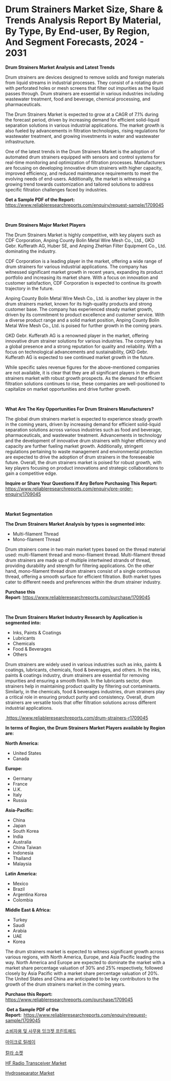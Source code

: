 <p><h1>Drum Strainers Market Size, Share & Trends Analysis Report By Material, By Type, By End-user, By Region, And Segment Forecasts, 2024 - 2031</h1></p><p><strong>Drum Strainers Market Analysis and Latest Trends</strong></p>
<p><p>Drum strainers are devices designed to remove solids and foreign materials from liquid streams in industrial processes. They consist of a rotating drum with perforated holes or mesh screens that filter out impurities as the liquid passes through. Drum strainers are essential in various industries including wastewater treatment, food and beverage, chemical processing, and pharmaceuticals.</p><p>The Drum Strainers Market is expected to grow at a CAGR of 7.1% during the forecast period, driven by increasing demand for efficient solid-liquid separation solutions in various industrial applications. The market growth is also fueled by advancements in filtration technologies, rising regulations for wastewater treatment, and growing investments in water and wastewater infrastructure.</p><p>One of the latest trends in the Drum Strainers Market is the adoption of automated drum strainers equipped with sensors and control systems for real-time monitoring and optimization of filtration processes. Manufacturers are focusing on developing innovative drum strainers with higher capacity, improved efficiency, and reduced maintenance requirements to meet the evolving needs of end-users. Additionally, the market is witnessing a growing trend towards customization and tailored solutions to address specific filtration challenges faced by industries.</p></p>
<p><strong>Get a Sample PDF of the Report:&nbsp;</strong> <a href="https://www.reliableresearchreports.com/enquiry/request-sample/1709045">https://www.reliableresearchreports.com/enquiry/request-sample/1709045</a></p>
<p>&nbsp;</p>
<p><strong>Drum Strainers Major Market Players</strong></p>
<p><p>The Drum Strainers Market is highly competitive, with key players such as CDF Corporation, Anping County Bolin Metal Wire Mesh Co., Ltd., GKD Gebr. Kufferath AG, Huber SE, and Anping ZheHan Filter Equipment Co., Ltd. dominating the industry. </p><p>CDF Corporation is a leading player in the market, offering a wide range of drum strainers for various industrial applications. The company has witnessed significant market growth in recent years, expanding its product portfolio and increasing its market share. With a focus on innovation and customer satisfaction, CDF Corporation is expected to continue its growth trajectory in the future.</p><p>Anping County Bolin Metal Wire Mesh Co., Ltd. is another key player in the drum strainers market, known for its high-quality products and strong customer base. The company has experienced steady market growth, driven by its commitment to product excellence and customer service. With a diverse product range and a solid market position, Anping County Bolin Metal Wire Mesh Co., Ltd. is poised for further growth in the coming years.</p><p>GKD Gebr. Kufferath AG is a renowned player in the market, offering innovative drum strainer solutions for various industries. The company has a global presence and a strong reputation for quality and reliability. With a focus on technological advancements and sustainability, GKD Gebr. Kufferath AG is expected to see continued market growth in the future.</p><p>While specific sales revenue figures for the above-mentioned companies are not available, it is clear that they are all significant players in the drum strainers market with robust growth prospects. As the demand for efficient filtration solutions continues to rise, these companies are well-positioned to capitalize on market opportunities and drive further growth.</p></p>
<p>&nbsp;</p>
<p><strong>What Are The Key Opportunities For Drum Strainers Manufacturers?</strong></p>
<p><p>The global drum strainers market is expected to experience steady growth in the coming years, driven by increasing demand for efficient solid-liquid separation solutions across various industries such as food and beverage, pharmaceuticals, and wastewater treatment. Advancements in technology and the development of innovative drum strainers with higher efficiency and capacity are further fueling market growth. Additionally, stringent regulations pertaining to waste management and environmental protection are expected to drive the adoption of drum strainers in the foreseeable future. Overall, the drum strainers market is poised for robust growth, with key players focusing on product innovations and strategic collaborations to gain a competitive edge.</p></p>
<p><strong>Inquire or Share Your Questions If Any Before Purchasing This Report:</strong> <a href="https://www.reliableresearchreports.com/enquiry/pre-order-enquiry/1709045">https://www.reliableresearchreports.com/enquiry/pre-order-enquiry/1709045</a></p>
<p>&nbsp;</p>
<p><strong>Market Segmentation</strong></p>
<p><strong>The Drum Strainers Market Analysis by types is segmented into:</strong></p>
<p><ul><li>Multi-filament Thread</li><li>Mono-filament Thread</li></ul></p>
<p><p>Drum strainers come in two main market types based on the thread material used: multi-filament thread and mono-filament thread. Multi-filament thread drum strainers are made up of multiple intertwined strands of thread, providing durability and strength for filtering applications. On the other hand, mono-filament thread drum strainers consist of a single continuous thread, offering a smooth surface for efficient filtration. Both market types cater to different needs and preferences within the drum strainer industry.</p></p>
<p><strong>Purchase this Report:&nbsp;</strong><a href="https://www.reliableresearchreports.com/purchase/1709045">https://www.reliableresearchreports.com/purchase/1709045</a></p>
<p>&nbsp;</p>
<p><strong>The Drum Strainers Market Industry Research by Application is segmented into:</strong></p>
<p><ul><li>Inks, Paints & Coatings</li><li>Lubricants</li><li>Chemicals</li><li>Food & Beverages</li><li>Others</li></ul></p>
<p><p>Drum strainers are widely used in various industries such as inks, paints & coatings, lubricants, chemicals, food & beverages, and others. In the inks, paints & coatings industry, drum strainers are essential for removing impurities and ensuring a smooth finish. In the lubricants sector, drum strainers help in maintaining product quality by filtering out contaminants. Similarly, in the chemicals, food & beverages industries, drum strainers play a critical role in ensuring product purity and consistency. Overall, drum strainers are versatile tools that offer filtration solutions across different industrial applications.</p></p>
<p><a href="https://www.reliableresearchreports.com/drum-strainers-r1709045">&nbsp;https://www.reliableresearchreports.com/drum-strainers-r1709045</a></p>
<p><strong>In terms of Region, the Drum Strainers Market Players available by Region are:</strong></p>
<p>
    <p> <strong> North America: </strong>
        <ul>
            <li>United States</li>
            <li>Canada</li>
        </ul>
        </p> 
    <p> <strong> Europe: </strong>
        <ul>
            <li>Germany</li>
            <li>France</li>
            <li>U.K.</li>
            <li>Italy</li>
            <li>Russia</li>
        </ul>
        </p> 
    <p> <strong> Asia-Pacific: </strong>
        <ul>
            <li>China</li>
            <li>Japan</li>
            <li>South Korea</li>
            <li>India</li>
            <li>Australia</li>
            <li>China Taiwan</li>
            <li>Indonesia</li>
            <li>Thailand</li>
            <li>Malaysia</li>
        </ul>
        </p> 
    <p> <strong> Latin America: </strong>
        <ul>
            <li>Mexico</li>
            <li>Brazil</li>
            <li>Argentina Korea</li>
            <li>Colombia</li>
        </ul>
        </p> 
    <p> <strong> Middle East & Africa: </strong>
        <ul>
            <li>Turkey</li>
            <li>Saudi</li>
            <li>Arabia</li>
            <li>UAE</li>
            <li>Korea</li>
        </ul>
    </p>
    </p>
<p><p>The drum strainers market is expected to witness significant growth across various regions, with North America, Europe, and Asia Pacific leading the way. North America and Europe are expected to dominate the market with a market share percentage valuation of 30% and 25% respectively, followed closely by Asia Pacific with a market share percentage valuation of 20%. The United States and China are anticipated to be key contributors to the growth of the drum strainers market in the coming years.</p></p>
<p><strong>Purchase this Report: </strong><a href="https://www.reliableresearchreports.com/purchase/1709045">https://www.reliableresearchreports.com/purchase/1709045</a></p>
<p>&nbsp;<strong>Get a Sample PDF of the Report:&nbsp;&nbsp;</strong><a href="https://www.reliableresearchreports.com/enquiry/request-sample/1709045">https://www.reliableresearchreports.com/enquiry/request-sample/1709045</a></p>
<p><strong></strong></p>
<p><p><a href="https://medium.com/@giovanileannon/%EC%86%8C%EB%B9%84%EC%9E%90-%EB%B0%8F-%EC%82%AC%EB%AC%B4%EC%9A%A9-%EC%9E%89%ED%81%AC%EC%A0%AF-%ED%94%84%EB%A6%B0%ED%8A%B8%ED%97%A4%EB%93%9C-%EC%8B%9C%EC%9E%A5-%EA%B7%9C%EB%AA%A8-%EC%8B%9C%EC%9E%A5-%EC%A0%84%EB%A7%9D-%EB%B0%8F-%EC%8B%9C%EC%9E%A5-%EC%98%88%EC%B8%A1-2024%EB%85%84%EB%B6%80%ED%84%B0-2031%EB%85%84-9725c664a9bf">소비자용 및 사무용 잉크젯 프린트헤드</a></p><p><a href="https://github.com/msujons1512/Market-Research-Report-List-1/blob/main/3230949123231.md">마이크로 릴레이</a></p><p><a href="https://github.com/solomonbode85/Market-Research-Report-List-1/blob/main/7094309110049.md">칼라 소켓</a></p><p><a href="https://github.com/Alonsoolds3wq1d81czn8rbol/Market-Research-Report-List-2/blob/main/hf-radio-transceiver-market.md">HF Radio Transceiver Market</a></p><p><a href="https://github.com/KeeganBarrows2023/Market-Research-Report-List-1/blob/main/hydroseparator-market.md">Hydroseparator Market</a></p></p>